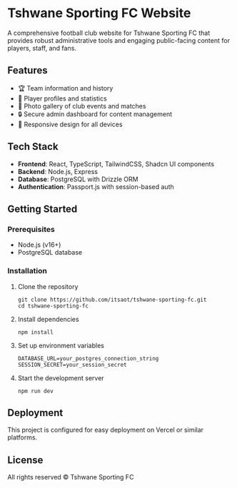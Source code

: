 # Tshwane Sporting FC Website

A comprehensive football club website for Tshwane Sporting FC that provides robust administrative tools and engaging public-facing content for players, staff, and fans.

## Features

- 🏆 Team information and history
- 👥 Player profiles and statistics
- 📸 Photo gallery of club events and matches
- 🔒 Secure admin dashboard for content management
- 📱 Responsive design for all devices

## Tech Stack

- **Frontend**: React, TypeScript, TailwindCSS, Shadcn UI components
- **Backend**: Node.js, Express
- **Database**: PostgreSQL with Drizzle ORM
- **Authentication**: Passport.js with session-based auth

## Getting Started

### Prerequisites

- Node.js (v16+)
- PostgreSQL database

### Installation

1. Clone the repository
   ```
   git clone https://github.com/itsaot/tshwane-sporting-fc.git
   cd tshwane-sporting-fc
   ```

2. Install dependencies
   ```
   npm install
   ```

3. Set up environment variables
   ```
   DATABASE_URL=your_postgres_connection_string
   SESSION_SECRET=your_session_secret
   ```

4. Start the development server
   ```
   npm run dev
   ```

## Deployment

This project is configured for easy deployment on Vercel or similar platforms.

## License

All rights reserved © Tshwane Sporting FC